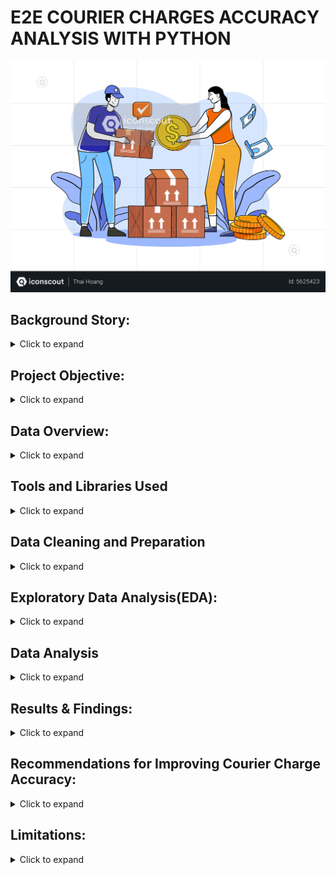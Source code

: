# E2E COURIER CHARGES ACCURACY ANALYSIS WITH PYTHON
<div align="center">
  <img src="Young Woman Pay Delivery Charges.png" alt="My Project Logo" width="auto" height="auto">
</div>

## Background Story:
<details>
  <summary>Click to expand</summary>
  <br>
Courier Companies also known as Logistics Companies are businesses that specialize in transporting packages, documents, and other goods from one location to another.  They offer a range of services, from same-day delivery within a city to international shipping across continents.  They manage the entire process, including pickup, transportation, tracking, and delivery, often using a combination of transportation modes like trucks, airplanes, ships, and trains.  They play a vital role in facilitating commerce and connecting businesses and individuals globally.
  
Courier charges are the fees you pay to a courier company for their services, which primarily involve picking up a package from one location and delivering it to another.
  
In today’s fast-paced e-commerce industry, fast and efficient order delivery is crucial to business success. To ensure seamless order fulfilment, businesses often partner with courier companies to ship their products to customers. However, managing the charges collected by these courier companies can be difficult, especially when dealing with a high volume of orders. It is one of the real-time problems Enterprise to Enterprise businesses experience when their estimated charges for the same invoice don’t match. In this project, I will take you through a solution to this problem statement based on this E2E Courier Charges Accuracy Analysis using Python.
</details>

## Project Objective:
<details>
  <summary>Click to expand</summary>
 <br>This project focuses on assessing the accuracy of fees charged by courier companies for the delivery of goods in Enterprise to Enterprise transactions. The goal is to ensure that companies are billed appropriately for the services provided by courier companies.
</details>

## Data Overview:
<details>
  <summary>Click to expand</summary>
 <br>This dataset provides a comprehensive view of courier operations and is comprised of five Excel files. These files contain detailed information on:

- Courier company rates
- Invoices
- Order reports
- Pincodes
- SKU master data

### Definitions:
<details>
  <summary>Click to expand</summary>
 <br>  
- fwd_a_fixed: (Fixed Forward Charge), a fixed cost for shipping a package from the origin to the destination. It's the primary fee for the courier service.
  
- fwd_a_additional: (Additional Forward Charge), an additional charge added to the standard shipping cost due to specific circumstances or service requirements such as special handling, remote area delivery, faster delivery service, fuel surcharge, etc.
  
- rto_a_fixed: (Return To Origin Fixed Charge), a fixed fee charged by the courier when a package has to be returned to the sender.  It's an extra cost incurred due to the failed delivery and the return process.
  
- rto_a_aditional: (Return To Origin Additional Charge), The key difference from "rto_a_fixed" is that this charge is not a fixed amount.  It's a variable charge added to the cost of returning the package and it only applies if an RTO occurs. Because it's not "fixed," the amount of the RTO charge will vary depending on some factors like distance of return, weight or dimension of package, courier policies, courier pricing structures, etc.
  
- AWB Code: (Air WayBill Code), a unique identification number assigned to each air shipment, like a tracking number for your package.  It contains vital information about the shipment and allows it to be tracked throughout its journey.

- ORDER ID: A unique number assigned to a specific order written in an invoice or shipping label.
  
- Charged Weight: Shipping costs are primarily determined by weight and size. Couriers use the "charged weight" to account for both the weight and size of your package and use it to decide how much to charge you for shipping.
  
- Warehouse Pincode: This is the pincode of the warehouse where the shipment originates. It's the starting point of the package's journey.
  
- Customer Pincode: This is the pincode of the customer's delivery address, where the package needs to be delivered. It's the destination of the shipment.
  
- Zone: Shipping zones are geographical areas that carriers use to calculate shipping rates and estimate delivery times. They are typically defined by distance from the origin of the shipment.
  
- Type of Shipment: The type of charges accrued based on the type of shipment being done. e.g forward charges or RTO charges.
  
- Billing Amount: Refers to the total amount the customer is charged for a shipment. It's the sum of all applicable charges.
  
- ExternOrderNo: Same as ORDER ID
  
- SKU(Stock Keeping Unit): It's a unique identifier assigned to a specific product or service to track all the products a retailer, wholesaler, or manufacturer has in stock, waiting to be purchased by customers.
  
- Order Qty: Order Quantity tells you how many of a particular product or item a customer has requested in their order.
  
- Weight: Weight is a primary factor in calculating shipping costs. Heavier packages generally cost more to ship.
</details>
</details>

## Tools and Libraries Used
<details>
  <summary>Click to expand</summary>
  <br>
  For this analysis, I utilized the following tools and libraries:

  * **Jupyter Notebook:** This interactive environment was used for writing, executing, and documenting the Python code, allowing for a clear and reproducible workflow.
  * **Pandas Python Library:** Pandas was employed for data manipulation, cleaning, and analysis. It facilitated tasks such as data loading, merging, filtering, and aggregation.
  * **Plotly Python Library (plotly.py):** Plotly was used for creating interactive and informative data visualizations, enabling effective exploration and communication of insights.
  * **Matplotlib Python Library:** Matplotlib was utilized to create static visualizations, specifically a scatter plot to visualize and compare the differences between the weight slabs calculated by SIGMA and those charged by the courier company.
</details>

## Data Cleaning and Preparation

<details>
  <summary>Click to expand</summary>
  <br>

  In the initial data preparation phase, I performed the following tasks:

  1.  **Library Imports:**
      * Imported Pandas for data manipulation and analysis.
      * Imported plotly.

  2.  **Missing Value Handling:**
      * Checked for missing values using `isnull()` on all columns.
      * Found 0 missing values in all columns.

  3.  **Data Cleaning and Formatting:**
      * Renamed the 'ExternOrderNo' column to 'Order ID' to ensure consistency across datasets.
      * There was no need for date conversion.
      * There were no duplicates that needed to be removed.
      * All the columns were standardized.
      * Merged the 'Order Report' and 'SKU Master' datasets using an inner join based on the 'SKU' column.
      * To enrich courier invoice data, I extracted unique pin codes into a reference table, then subset the invoice data for relevant columns, and finally merge these two datasets     
        using the pin code as a key to create a combined dataset.
      * Merged the pin codes with the main dataframe creating a new dataframe called 'merged_2'.
      * Calculated the weight in kilograms by dividing the ‘Weight (g)’ column in the ‘merged2’ DataFrame by 1000.
      * Calculated the weight slab based on he weight of the weight of the shipment.
      * Renamed the columns 'Zone' in 'Courier Invoice' dataframe to 'Delivery Zone Charged by Courier Company'.
      * Renamed the column 'Zone' in the 'merged_2' dataframe to 'Delivery Zone As Per SIGMA'.
      * Renamed the column 'Weight Slab(KG)' in the 'merged_2' dataframe to 'Weight Slab As Per SIGMA'. All in na bit to get our desired 'merged_2' dataframe.
      * Calculated the Expected Charges As Per SIGMA.
      * Merged the updated 'merged_2' dataframe with the courier invoice to display the final dataframe.
      * Created 'Difference (NGN.)' column by subtracting 'Expected Charge as per SIGMA' column from 'Billing Amount (NGN.)' column.
      * Summarized the accuracy of E2E courier charges based on the charged prices and expected prices as per SIGMA.

</details>

## Exploratory Data Analysis(EDA):
<details>
  <summary>Click to expand</summary>
 <br>

  The primary objective of this EDA was to investigate the accuracy of courier charges. We aimed to determine the number of orders that were correctly charged, overcharged, and undercharged, and to identify potential factors contributing to charge discrepancies.

  **Methodology:**

  We used the Pandas library to manipulate and analyze the data. We calculated charge differences by comparing the actual charges from the courier invoices with the expected charges calculated based on our own rate tables. We then used Plotly and MatPlotLib to visualize the distribution of charge differences, zones with overcharged orders and weight slab differences.

  **Key Findings:**

  * **Charge Differences:**
      * We found that 354 orders were overcharged, resulting in a total overcharge amount of NGN 23,742,040.
      * 47 orders were undercharged, with a total undercharge amount of NGN 1,242,780.
      * No orders were correctly charged.
  * **Distribution of Differences:**
      * The distribution of charge differences was skewed towards positive values, indicating a tendency for overcharging.
      * <img src="newplot.png" alt="My Plotly Plot" width="900">
  * **Delivery Zones:**
      * We observed a higher frequency of overcharged orders in specific delivery zones.
      * <img src="Delivery Zone Plotly Chart.png" alt="My Delivery Bar Chart" width="auto">
      * The chart above shows that delivery zones d and e were overcharged by courier companies.
  * **Weight Differences:**
      * We found differences between the 'Weight slab charged by Courier companies' and 'Weight slab as per SIGMA', which contributed to charge differences.
      * 

  **Insights:**

  The EDA revealed a significant issue with overcharging. Further investigation is needed to identify the root causes of these discrepancies and implement corrective measures.

</details>

## Data Analysis
<details>
  <summary>Click to expand</summary>
 <br>

This section details the analytical processes performed to compare courier company charges with expected charges calculated based on our internal standards.

**Key Analytical Steps:**

1.  **Data Integration:**
    * Utilized `pd.merge()` to combine data from the courier invoice and pincode mapping datasets, enriching the invoice data with customer pincode information.
    * This integration was crucial for linking order details with geographical data.
    * Code:
        ```python
        sigma_courier = pincode_mapping.drop_duplicates(subset=['Customer Pincode'])
        courier_sigma= courier_invoice[['Order ID', 'Customer Pincode','Type of Shipment']]
        pincodes= courier_abc.merge(abc_courier,on='Customer Pincode')
        print(pincodes.head())
        ```

2.  **Weight Slab Calculation:**
    * Defined a `weight_slab()` function to determine the weight slab for each shipment based on its weight.
    * This function rounded weights to the nearest 0.5 kg increment, following standard courier industry practices.
    * Code:
        ```python
        def weight_slab(weight):
            i = round(weight % 1, 1)
            if i == 0.0:
                return weight
            elif i > 0.5:
                return int(weight) + 1.0
            else:
                return int(weight) + 0.5

        merged2['Weight Slab (KG)'] = merged2['Weights (Kgs)'].apply(weight_slab)
        courier_invoice['Weight Slab Charged by Courier Company']=(courier_invoice['Charged Weight']).apply(weight_slab)
        ```

3.  **Expected Charge Calculation:**
    * Implemented a calculation to determine the expected shipping charges based on our internal rates (SIGMA).
    * This calculation considered factors such as:
        * Delivery zone
        * Weight slab
        * Type of shipment (forward or forward and RTO)
        * Courier company rate tables.
    * The results were stored in a new column, 'Expected Charge as per SIGMA'.
    * Code:
        ```python
        def calculate_expected_charge(row, courier_company_rates):
            fwd_category = 'fwd_' + row['Delivery Zone As Per SIGMA']
            fwd_fixed = courier_company_rates.at[0, fwd_category + '_fixed']
            fwd_additional = courier_company_rates.at[0, fwd_category + '_additional']
            rto_category = 'rto_' + row['Delivery Zone As Per SIGMA']
            rto_fixed = courier_company_rates.at[0, rto_category + '_fixed']
            rto_additional = courier_company_rates.at[0, rto_category + '_additional']
            weight_slab = row['Weight Slab As Per SIGMA']
            additional_weight = max(0, (weight_slab - 0.5) / 0.5)

            if row['Type of Shipment'] == 'Forward charges':
                return fwd_fixed + additional_weight * fwd_additional
            elif row['Type of Shipment'] == 'Forward and RTO charges':
                return fwd_fixed + additional_weight * (fwd_additional + rto_additional)
            else:
                return 0

        merged2['Expected Charge as per SIGMA'] = merged2.apply(lambda row: calculate_expected_charge(row, courier_company_rates), axis=1)
        print(merged2.head())
        ```

4.  **Charge Discrepancy Analysis:**
    * A 'Difference (NGN.)' column was created by subtracting the 'Expected Charge as per SIGMA' from the 'Billing Amount (NGN.)' from the courier invoice.
    * This column was used to analyze any differences between the two charge amounts.

**Purpose:**

These analytical steps were performed to identify discrepancies between the courier company's charged amounts and our expected charges, allowing us to assess the accuracy and efficiency of the courier services.
</details>

## Results & Findings:
<details>
  <summary>Click to expand</summary>
 <br>

After comparing the courier company's billed charges with our expected charges (SIGMA), we identified the following discrepancies:

**Key Findings:**

* Notably, there were no orders where the courier's charges perfectly matched our expected SIGMA charges.

| Description                                      | Count | Amount (NGN.) |
| :------------------------------------------------ | :---- | :------------ |
| Orders with Correct Charges (Matching SIGMA)       | 0     | 0.0           |
| Orders with Overcharges (Courier Exceeds SIGMA)   | 354   | 23,742,040.0  |
| Orders with Undercharges (Courier Below SIGMA)    | 47    | -1,242,780.0   |

**Summary:**

The analysis reveals that a significant number of orders (354) were overcharged by the courier company, resulting in a substantial financial impact. Conversely, a smaller number of orders (47) were undercharged. This data highlights the need for a review of the courier's billing practices and potential renegotiation of rates.
</details>

## Recommendations for Improving Courier Charge Accuracy:
<details>
  <summary>Click to expand</summary>
 <br>

**Investigate Overcharging Discrepancies:**

* Conduct a thorough investigation into the 354 overcharged orders.
* Identify the root causes of the overcharging (e.g., incorrect weight calculations, incorrect zone assignments, system errors).
* Analyze the patterns in the overcharged orders (e.g., specific delivery zones, package types, courier services).

**Implement Corrective Actions:**

* Develop and implement corrective measures to prevent future overcharging.
* This may involve:
    * Auditing and improving the accuracy of weight and dimension calculations.
    * Verifying and correcting zone assignments.
    * Enhancing system checks and validations.
    * Providing additional training to staff involved in charge calculations.
    * Consider implementing automated checks to verify charges against expected rates.

**Address Undercharging:**

* While the undercharging amount is less significant, investigate the 47 undercharged orders to ensure there are no systematic errors.
* Consider if the undercharging is due to any promotional activities.

**Improve Transparency and Communication:**

* Provide clear and detailed invoices to customers, showing how charges are calculated.
* Establish a process for customers to dispute charges and resolve discrepancies promptly.
* Consider publishing the rate calculation methodology.

**Strengthen Internal Controls:**

* Implement stronger internal controls to ensure the accuracy of courier charges.
* Conduct regular audits of courier charge calculations.
* Consider implementing a system for independent verification of charges.

**Negotiate with Courier Companies:**

* Use the analysis findings to negotiate better rates or service level agreements with the courier companies.
* If systematic errors are found with a specific courier, consider switching to a more reliable provider.

**System Improvements:**

* If the data is entered manually, look at the UI/UX for ease of use, and reduce manual errors.
* Look at the API connection to the courier companies to ensure data is transferred correctly.

**Focus on Customer Satisfaction:**

* Overcharging can lead to customer dissatisfaction and loss of business.
* Prioritize accuracy in courier charges to improve customer trust and loyalty.
</details>

## Limitations:
<details>
  <summary>Click to expand</summary>
 <br>
    
- Data Inconsistency and Preparation: The original datasets exhibited inconsistencies in column naming conventions. To ensure data organization and completeness, it was necessary to rename several columns. For example, 'ExternOrderNo' in the Order Report Dataset was renamed to 'Order Id' to align with other datasets. Similarly, 'Zone' and 'Weight Slab (KG)' columns were renamed to provide more descriptive and consistent labels across the dataframes.
  
- Data Preprocessing: A significant portion of the project involved data preprocessing to address inconsistencies in column naming. This step was crucial for accurate data merging and analysis. Notable changes included renaming 'ExternOrderNo' to 'Order Id' and standardizing zone and weight slab column names.
  
- Challenges Faced: Data integration presented challenges due to variations in column naming across datasets. To overcome this, columns such as 'ExternOrderNo' (Order Report) and 'Zone' (Courier Invoice, merged2) were renamed to ensure uniformity and facilitate data analysis.
</details>


